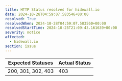 ```yaml
---
title: HTTP Status resolved for hidewall.io
date: 2024-10-28T04:59:07.583546+00:00
resolved: True
resolvedWhen: 2024-10-28T04:59:07.583560+00:00
resolvedStartTime: 2024-10-25T21:09:43.161639+00:00
severity: notice
affected:
  - hidewall.io
section: issue
---
```


| Expected Statuses | Actual Status  |
|-------------------|----------------|
| 200, 301, 302, 403 | 403 |
